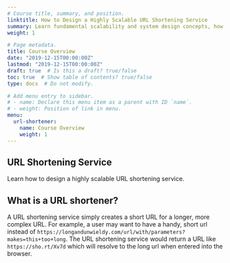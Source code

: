 ```yaml
---
# Course title, summary, and position.
linktitle: How to Design a Highly Scalable URL Shortening Service
summary: Learn fundamental scalability and system design concepts, how to effectively measure capacity and usage, and operate a highly available service.
weight: 1

# Page metadata.
title: Course Overview
date: "2019-12-15T00:00:00Z"
lastmod: "2019-12-15T00:00:00Z"
draft: true  # Is this a draft? true/false
toc: true  # Show table of contents? true/false
type: docs  # Do not modify.

# Add menu entry to sidebar.
# - name: Declare this menu item as a parent with ID `name`.
# - weight: Position of link in menu.
menu:
  url-shortener:
    name: Course Overview
    weight: 1
---
```


## URL Shortening Service
Learn how to design a highly scalable URL shortening service.

## What is a URL shortener?
A URL shortening service simply creates a short URL for a longer, more complex URL. For example, a user may want to have a handy, short url instead of `https://longandunwieldy.com/url/with/parameters?makes=this+too+long`. The URL shortening service would return a URL like `https://sho.rt/Xv7d` which will resolve to the long url when entered into the browser.

